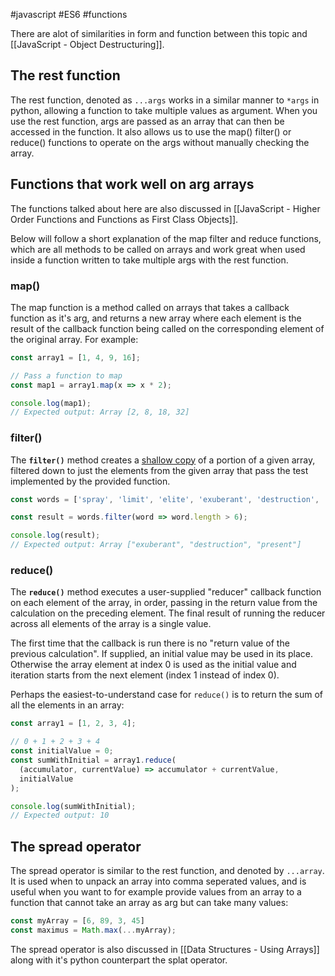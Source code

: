 #javascript #ES6 #functions 

There are alot of similarities in form and function between this topic and [[JavaScript - Object Destructuring]].

## The rest function
The rest function, denoted as `...args` works in a similar manner to `*args` in python, allowing a function to take multiple values as argument. When you use the rest function, args are passed as an array that can then be accessed in the function. It also allows us to use the map() filter() or reduce() functions to operate on the args without manually checking the array.

## Functions that work well on arg arrays
The functions talked about here are also discussed in [[JavaScript - Higher Order Functions and Functions as First Class Objects]].

Below will follow a short explanation of the map filter and reduce functions, which are all methods to be called on arrays and work great when used inside a function written to take multiple args with the rest function.

### map()
The map function is a method called on arrays that takes a callback function as it's arg, and returns a new array where each element is the result of the callback function being called on the corresponding element of the original array. For example:
```js
const array1 = [1, 4, 9, 16];

// Pass a function to map
const map1 = array1.map(x => x * 2);

console.log(map1);
// Expected output: Array [2, 8, 18, 32]
```

### filter()
The **`filter()`** method creates a [shallow copy](https://developer.mozilla.org/en-US/docs/Glossary/Shallow_copy) of a portion of a given array, filtered down to just the elements from the given array that pass the test implemented by the provided function.
```js
const words = ['spray', 'limit', 'elite', 'exuberant', 'destruction', 'present'];

const result = words.filter(word => word.length > 6);

console.log(result);
// Expected output: Array ["exuberant", "destruction", "present"]
```

### reduce()
The **`reduce()`** method executes a user-supplied "reducer" callback function on each element of the array, in order, passing in the return value from the calculation on the preceding element. The final result of running the reducer across all elements of the array is a single value.

The first time that the callback is run there is no "return value of the previous calculation". If supplied, an initial value may be used in its place. Otherwise the array element at index 0 is used as the initial value and iteration starts from the next element (index 1 instead of index 0).

Perhaps the easiest-to-understand case for `reduce()` is to return the sum of all the elements in an array:
```js
const array1 = [1, 2, 3, 4];

// 0 + 1 + 2 + 3 + 4
const initialValue = 0;
const sumWithInitial = array1.reduce(
  (accumulator, currentValue) => accumulator + currentValue,
  initialValue
);

console.log(sumWithInitial);
// Expected output: 10
```

## The spread operator
The spread operator is similar to the rest function, and denoted by `...array`. It is used when to unpack an array into comma seperated values, and is useful when you want to for example provide values from an array to a function that cannot take an array as arg but can take many values:
```js
const myArray = [6, 89, 3, 45]
const maximus = Math.max(...myArray);
```

The spread operator is also discussed in [[Data Structures - Using Arrays]] along with it's python counterpart the splat operator.